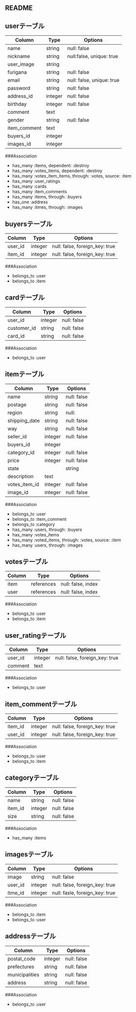 ## README


## userテーブル
|Column|Type|Options|
|------|----|-------|
|name|string|null: false|
|nickname|string|null:false, unique: true|
|user_image|string|
|furigana|string|null: false|
|email|string|null: false, unique: true|
|password|string|null: false|
|address_id|integer|null: false|
|birthday|integer|null: false|
|comment|text|
|gender|string|null: false|
|item_comment|text|
|buyers_id|integer|
|images_id|integer|


###Association
- has_many :items, dependent: :destroy
- has_many :votes_items, dependent: :destroy
- has_many :votes_item_items, through: :votes, source: :item
- has_many :user_ratings
- has_many :cards
- has_many :item_comments
- has_many :items, through: :buyers
- has_one :address
- has_many :itmes, through: :images

## buyersテーブル
|Column|Type|Options|
|------|----|-------|
|user_id|integer|null: false, foreign_key: true|
|item_id|integer|null: false, foreign_key: true|

###Association
- belongs_to :user
- belongs_to :item


## cardテーブル
|Column|Type|Options|
|------|----|-------|
|user_id|integer|null: false|
|customer_id|string|null: false|
|card_id|string|null: false|

###Association
- belongs_to :user

## itemテーブル
|Column|Type|Options|
|------|----|-------|
|name|string|null: false|
|postage|string|null: false|
|region|string|null:|false|
|shipping_date|string|null: false|
|way|string|null: false|
|seller_id|integer|null: false|
|buyers_id|integer|
|category_id|integer|null: false|
|price|integer|null: false|   
|state||string|null: false|
|description|text|
|votes_item_id|integer|null: false|
|image_id|integer|null: false|

###Association
- belongs_to :user
- belongs_to :item_comment
- belongs_to :category
- has_many :users, through: :buyers
- has_many :votes_items
- has_many :voted_items, through: :votes, source: :item
- has_many :users, through: :images


## votesテーブル
|Column|Type|Options|
|------|----|-------|
|item|references|null: false, index|
|user|references|null: false, index|

###Association
- belongs_to :user
- belongs_to :item


## user_ratingテーブル
|Column|Type|Options|
|------|----|-------|
|user_id|integer|null: false, foreign_key: true|
|comment|text|

###Association
- belongs_to :user

## item_commentテーブル
|Column|Type|Options|
|------|----|-------|
|item_id|integer|null: false,  foreign_key: true|
|user_id|integer|null: false,  foreign_key: true|
###Association
- belongs_to :user
- belongs_to :item

## categoryテーブル
|Column|Type|Options|
|------|----|-------|
|name|string|null: false|
|item_id|integer|null: false|
|size|string|null: false|

###Association
- has_many :items

## imagesテーブル
|Column|Type|Options|
|------|----|-------|
|image|string|null: false|
|user_id|integer|null: false, foreign_key: true|
|itme_id|integer|null: fasle, foreign_key: true|

###Association
- belongs_to :item
- belongs_to :user


## addressテーブル
|Column|Type|Options|
|------|----|-------|
|postal_code|integer|null: false|
|prefectures|string|null: false|
|municipalities|string|null: false|
|address|string|null: false|

###Association
- belongs_to :user